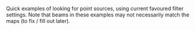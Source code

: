 Quick examples of looking for point sources, using current favoured
filter settings. Note that beams in these examples may not 
necessarily match the maps (to fix / fill out later).

